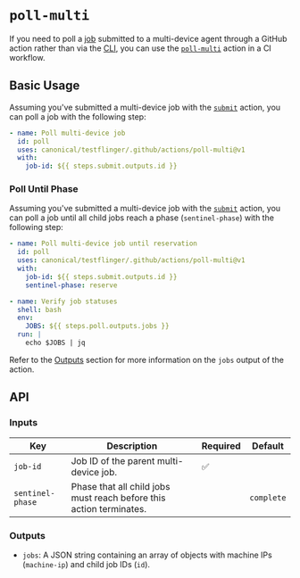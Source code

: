 # `poll-multi`

If you need to poll a [job] submitted to a multi-device agent through a GitHub
action rather than via the [CLI][cli], you can use the
[`poll-multi`][poll-multi-action] action in a CI workflow.

## Basic Usage

Assuming you've submitted a multi-device job with the [`submit`][submit-action]
action, you can poll a job with the following step:

```yaml
- name: Poll multi-device job
  id: poll
  uses: canonical/testflinger/.github/actions/poll-multi@v1
  with:
    job-id: ${{ steps.submit.outputs.id }}
```

### Poll Until Phase

Assuming you've submitted a multi-device job with the [`submit`][submit-action]
action, you can poll a job until all child jobs reach a phase (`sentinel-phase`)
with the following step:

```yaml
- name: Poll multi-device job until reservation
  id: poll
  uses: canonical/testflinger/.github/actions/poll-multi@v1
  with:
    job-id: ${{ steps.submit.outputs.id }}
    sentinel-phase: reserve

- name: Verify job statuses
  shell: bash
  env:
    JOBS: ${{ steps.poll.outputs.jobs }}
  run: |
    echo $JOBS | jq
```

Refer to the [Outputs](#outputs) section for more information on the `jobs`
output of the action.

## API

### Inputs

| Key              | Description                                                         | Required           | Default    |
| ---------------- | ------------------------------------------------------------------- | ------------------ | ---------- |
| `job-id`         | Job ID of the parent multi-device job.                              | :white_check_mark: |            |
| `sentinel-phase` | Phase that all child jobs must reach before this action terminates. |                    | `complete` |

### Outputs

- `jobs`: A JSON string containing an array of objects with machine IPs
  (`machine-ip`) and child job IDs (`id`).

[job]: https://canonical-testflinger.readthedocs-hosted.com/en/latest/reference/job-schema.html
[cli]: ../../../cli/README.rst
[poll-multi-action]: action.yaml
[submit-action]: ../submit/README.md
